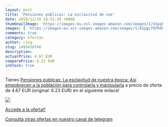 ```yaml
---
layout: post
title: 'Pensiones públicas: La esclavitud de nue'
date: 2019/11/28 18:51:29 +0000
thumbnailImage: 'https://images-eu.ssl-images-amazon.com/images/I/41pgLfDFRdL._SL200_.jpg'
images: [ 'https://images-eu.ssl-images-amazon.com/images/I/41pgLfDFRdL._SL200_.jpg' ]
comments: true
category: ofertas
author: ring
slug: 1495438740
description:
actualPrice: 4.67 EUR
comparePrice: 6.23 EUR
inStock: true
---
```


Tienes [Pensiones públicas: La esclavitud de nuestra época: Así empobrecen a la población para controlarla y manipularla](https://www.amazon.com/dp/1495438740/?tag=redken08-20) a precio de oferta de 4.67 EUR (original: 6.23 EUR) en el siguiente enlace!

[![](https://images-eu.ssl-images-amazon.com/images/I/41pgLfDFRdL._SL200_.jpg)](https://www.amazon.com/dp/1495438740/?tag=redken08-20)

[Accede a la oferta!!](https://www.amazon.com/dp/1495438740/?tag=redken08-20)

[Consulta otras ofertas en nuestro canal de telegram](https://t.me/s/ofertas25)
